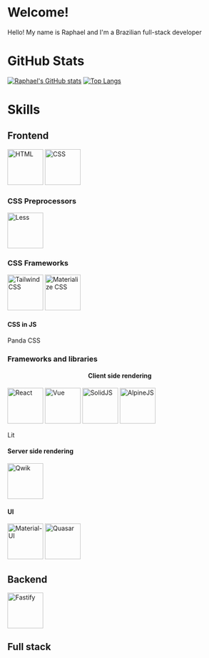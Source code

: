 # Welcome!

Hello! My name is Raphael and I'm a Brazilian full-stack developer

# GitHub Stats

[![Raphael's GitHub stats](https://github-readme-stats.vercel.app/api?username=raphael-hfs&show_icons=true&theme=dracula)](https://github.com/anuraghazra/github-readme-stats)
[![Top Langs](https://github-readme-stats.vercel.app/api/top-langs/?username=raphael-hfs&langs_count=8&layout=donut&theme=dracula)](https://github.com/anuraghazra/github-readme-stats)

# Skills

## Frontend

<div style="display: inline-block">
  <img src="https://cdn.jsdelivr.net/gh/devicons/devicon@latest/icons/html5/html5-original.svg" alt="HTML" width="80px" />
  <img src="https://cdn.jsdelivr.net/gh/devicons/devicon@latest/icons/css3/css3-original.svg" alt="CSS" width="80px" />
</div>

### CSS Preprocessors

<img src="https://cdn.jsdelivr.net/gh/devicons/devicon@latest/icons/less/less-plain-wordmark.svg" alt="Less" width="80px" />

### CSS Frameworks

<div style="display: inline-block">
  <img src="https://cdn.jsdelivr.net/gh/devicons/devicon@latest/icons/tailwindcss/tailwindcss-original.svg" alt="Tailwind CSS" width="80px" />
  <img src="https://cdn.jsdelivr.net/gh/devicons/devicon@latest/icons/materializecss/materializecss-original.svg" alt="Materialize CSS" width="80px" />
</div>

#### CSS in JS

Panda CSS

### Frameworks and libraries

<center><h4>Client side rendering</h4></center>
<div style="display: inline-block">
  <img src="https://cdn.jsdelivr.net/gh/devicons/devicon@latest/icons/react/react-original.svg" alt="React" width="80px" />
  <img src="https://cdn.jsdelivr.net/gh/devicons/devicon@latest/icons/vuejs/vuejs-original.svg" alt="Vue" width="80px" />
  <img src="https://cdn.jsdelivr.net/gh/devicons/devicon@latest/icons/solidjs/solidjs-original.svg" alt="SolidJS" width="80px" />
  <img src="https://cdn.jsdelivr.net/gh/devicons/devicon@latest/icons/alpinejs/alpinejs-original.svg" alt="AlpineJS" width="80px" />
</div>

Lit

<h4>Server side rendering</h4>
<div style="display: center">
  <img src="https://cdn.jsdelivr.net/gh/devicons/devicon@latest/icons/qwik/qwik-original.svg" alt="Qwik" width="80px" />
</div>

#### UI

<div style="display: inline-block">
  <img src="https://cdn.jsdelivr.net/gh/devicons/devicon@latest/icons/materialui/materialui-plain.svg" alt="Material-UI" width="80px" />
  <img src="https://cdn.jsdelivr.net/gh/devicons/devicon@latest/icons/quasar/quasar-plain.svg" alt="Quasar" width="80px" />
</div>

## Backend

<img src="https://cdn.jsdelivr.net/gh/devicons/devicon@latest/icons/fastify/fastify-original.svg" alt="Fastify" width="80px" />

## Full stack

